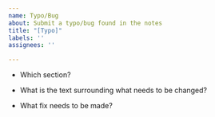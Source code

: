```yaml
---
name: Typo/Bug
about: Submit a typo/bug found in the notes
title: "[Typo]"
labels: ''
assignees: ''

---
```


- Which section?

- What is the text surrounding what needs to be changed?

- What fix needs to be made?
